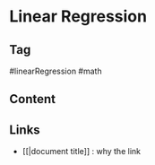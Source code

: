 # Linear Regression

## Tag
#linearRegression #math

## Content

## Links
- [[|document title]] : why the link